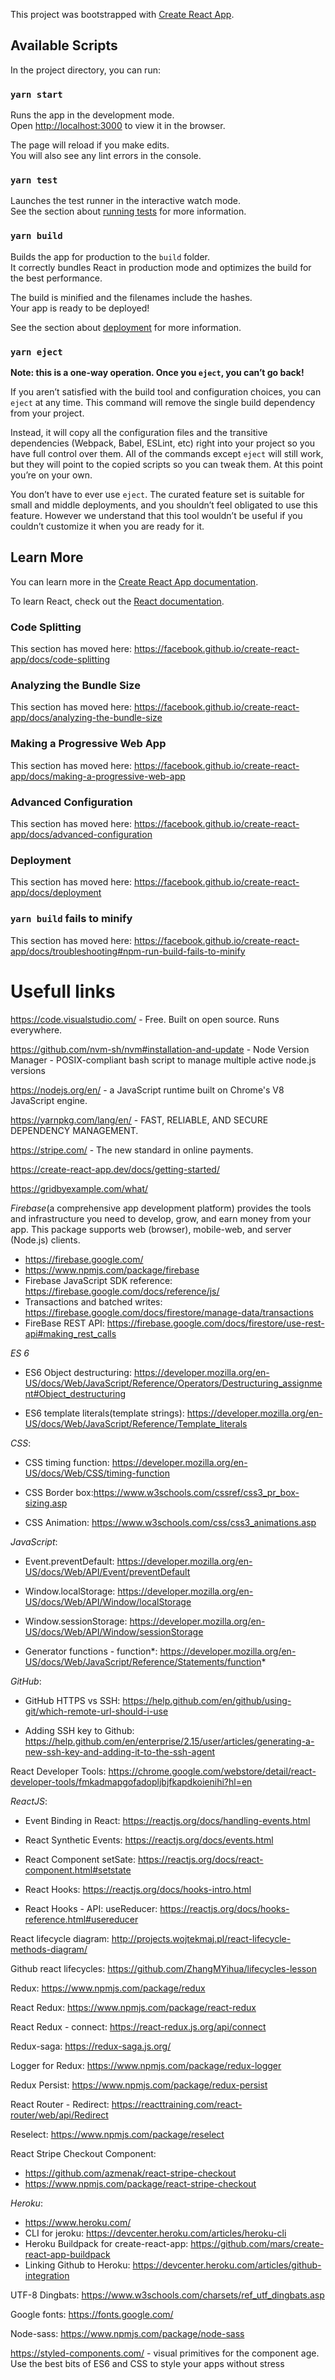 This project was bootstrapped with [Create React App](https://github.com/facebook/create-react-app).

## Available Scripts

In the project directory, you can run:

### `yarn start`

Runs the app in the development mode.<br />
Open [http://localhost:3000](http://localhost:3000) to view it in the browser.

The page will reload if you make edits.<br />
You will also see any lint errors in the console.

### `yarn test`

Launches the test runner in the interactive watch mode.<br />
See the section about [running tests](https://facebook.github.io/create-react-app/docs/running-tests) for more information.

### `yarn build`

Builds the app for production to the `build` folder.<br />
It correctly bundles React in production mode and optimizes the build for the best performance.

The build is minified and the filenames include the hashes.<br />
Your app is ready to be deployed!

See the section about [deployment](https://facebook.github.io/create-react-app/docs/deployment) for more information.

### `yarn eject`

**Note: this is a one-way operation. Once you `eject`, you can’t go back!**

If you aren’t satisfied with the build tool and configuration choices, you can `eject` at any time. This command will remove the single build dependency from your project.

Instead, it will copy all the configuration files and the transitive dependencies (Webpack, Babel, ESLint, etc) right into your project so you have full control over them. All of the commands except `eject` will still work, but they will point to the copied scripts so you can tweak them. At this point you’re on your own.

You don’t have to ever use `eject`. The curated feature set is suitable for small and middle deployments, and you shouldn’t feel obligated to use this feature. However we understand that this tool wouldn’t be useful if you couldn’t customize it when you are ready for it.

## Learn More

You can learn more in the [Create React App documentation](https://facebook.github.io/create-react-app/docs/getting-started).

To learn React, check out the [React documentation](https://reactjs.org/).

### Code Splitting

This section has moved here: https://facebook.github.io/create-react-app/docs/code-splitting

### Analyzing the Bundle Size

This section has moved here: https://facebook.github.io/create-react-app/docs/analyzing-the-bundle-size

### Making a Progressive Web App

This section has moved here: https://facebook.github.io/create-react-app/docs/making-a-progressive-web-app

### Advanced Configuration

This section has moved here: https://facebook.github.io/create-react-app/docs/advanced-configuration

### Deployment

This section has moved here: https://facebook.github.io/create-react-app/docs/deployment

### `yarn build` fails to minify

This section has moved here: https://facebook.github.io/create-react-app/docs/troubleshooting#npm-run-build-fails-to-minify

# Usefull links

https://code.visualstudio.com/ - Free. Built on open source. Runs everywhere.

https://github.com/nvm-sh/nvm#installation-and-update - Node Version Manager - POSIX-compliant bash script to manage multiple active node.js versions

https://nodejs.org/en/ - a JavaScript runtime built on Chrome's V8 JavaScript engine.

https://yarnpkg.com/lang/en/ - FAST, RELIABLE, AND SECURE DEPENDENCY MANAGEMENT.

https://stripe.com/ - The new standard in online payments.

https://create-react-app.dev/docs/getting-started/

https://gridbyexample.com/what/

_Firebase_(a comprehensive app development platform) provides the tools and infrastructure you need to develop, grow, and earn money from your app. This package supports web (browser), mobile-web, and server (Node.js) clients.

- https://firebase.google.com/
- https://www.npmjs.com/package/firebase
- Firebase JavaScript SDK reference: https://firebase.google.com/docs/reference/js/
- Transactions and batched writes: https://firebase.google.com/docs/firestore/manage-data/transactions
- FireBase REST API: https://firebase.google.com/docs/firestore/use-rest-api#making_rest_calls

_ES 6_

- ES6 Object destructuring: https://developer.mozilla.org/en-US/docs/Web/JavaScript/Reference/Operators/Destructuring_assignment#Object_destructuring

- ES6 template literals(template strings): https://developer.mozilla.org/en-US/docs/Web/JavaScript/Reference/Template_literals

_CSS_:

- CSS timing function: https://developer.mozilla.org/en-US/docs/Web/CSS/timing-function

- CSS Border box:https://www.w3schools.com/cssref/css3_pr_box-sizing.asp
  
- CSS Animation: https://www.w3schools.com/css/css3_animations.asp
  
_JavaScript_:

- Event.preventDefault: https://developer.mozilla.org/en-US/docs/Web/API/Event/preventDefault

- Window.localStorage: https://developer.mozilla.org/en-US/docs/Web/API/Window/localStorage

- Window.sessionStorage: https://developer.mozilla.org/en-US/docs/Web/API/Window/sessionStorage

- Generator functions - function*: https://developer.mozilla.org/en-US/docs/Web/JavaScript/Reference/Statements/function*

_GitHub_:

- GitHub HTTPS vs SSH: https://help.github.com/en/github/using-git/which-remote-url-should-i-use

- Adding SSH key to Github: https://help.github.com/en/enterprise/2.15/user/articles/generating-a-new-ssh-key-and-adding-it-to-the-ssh-agent

React Developer Tools: https://chrome.google.com/webstore/detail/react-developer-tools/fmkadmapgofadopljbjfkapdkoienihi?hl=en

_ReactJS_:

- Event Binding in React: https://reactjs.org/docs/handling-events.html

- React Synthetic Events: https://reactjs.org/docs/events.html

- React Component setSate: https://reactjs.org/docs/react-component.html#setstate

- React Hooks: https://reactjs.org/docs/hooks-intro.html
- React Hooks - API: useReducer: https://reactjs.org/docs/hooks-reference.html#usereducer

React lifecycle diagram: http://projects.wojtekmaj.pl/react-lifecycle-methods-diagram/

Github react lifecycles: https://github.com/ZhangMYihua/lifecycles-lesson

Redux: https://www.npmjs.com/package/redux

React Redux: https://www.npmjs.com/package/react-redux

React Redux - connect: https://react-redux.js.org/api/connect

Redux-saga: https://redux-saga.js.org/

Logger for Redux: https://www.npmjs.com/package/redux-logger

Redux Persist: https://www.npmjs.com/package/redux-persist

React Router - Redirect: https://reacttraining.com/react-router/web/api/Redirect

Reselect: https://www.npmjs.com/package/reselect

React Stripe Checkout Component:

- https://github.com/azmenak/react-stripe-checkout
- https://www.npmjs.com/package/react-stripe-checkout

_Heroku_:

- https://www.heroku.com/
- CLI for jeroku: https://devcenter.heroku.com/articles/heroku-cli
- Heroku Buildpack for create-react-app: https://github.com/mars/create-react-app-buildpack
- Linking Github to Heroku: https://devcenter.heroku.com/articles/github-integration

UTF-8 Dingbats: https://www.w3schools.com/charsets/ref_utf_dingbats.asp

Google fonts: https://fonts.google.com/

Node-sass: https://www.npmjs.com/package/node-sass

https://styled-components.com/ - visual primitives for the component age.
Use the best bits of ES6 and CSS to style your apps without stress
